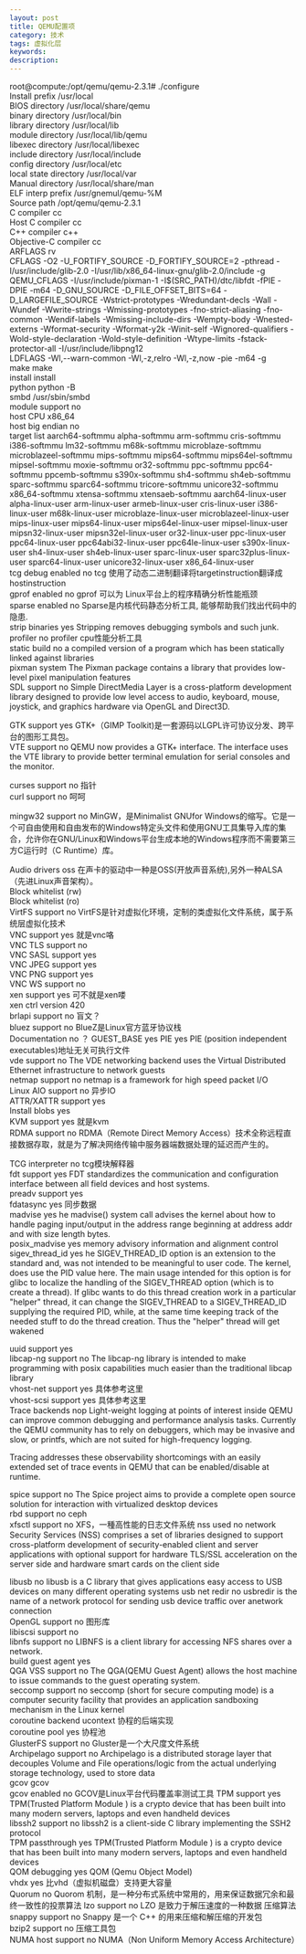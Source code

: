 ```yaml
---
layout: post
title: QEMU配置项
category: 技术
tags: 虚拟化层
keywords: 
description: 
---
```


root@compute:/opt/qemu/qemu-2.3.1# ./configure  
Install prefix    /usr/local  
BIOS directory    /usr/local/share/qemu  
binary directory  /usr/local/bin  
library directory /usr/local/lib  
module directory  /usr/local/lib/qemu  
libexec directory /usr/local/libexec  
include directory /usr/local/include  
config directory  /usr/local/etc  
local state directory   /usr/local/var  
Manual directory  /usr/local/share/man  
ELF interp prefix /usr/gnemul/qemu-%M  
Source path       /opt/qemu/qemu-2.3.1  
C compiler        cc  
Host C compiler   cc  
C++ compiler      c++  
Objective-C compiler cc  
ARFLAGS           rv  
CFLAGS            -O2 -U_FORTIFY_SOURCE -D_FORTIFY_SOURCE=2 -pthread -I/usr/include/glib-2.0 -I/usr/lib/x86_64-linux-gnu/glib-2.0/include   -g  
QEMU_CFLAGS       -I/usr/include/pixman-1   -I$(SRC_PATH)/dtc/libfdt -fPIE -DPIE -m64 -D_GNU_SOURCE -D_FILE_OFFSET_BITS=64 -D_LARGEFILE_SOURCE -Wstrict-prototypes -Wredundant-decls -Wall -Wundef -Wwrite-strings -Wmissing-prototypes -fno-strict-aliasing -fno-common  -Wendif-labels -Wmissing-include-dirs -Wempty-body -Wnested-externs -Wformat-security -Wformat-y2k -Winit-self -Wignored-qualifiers -Wold-style-declaration -Wold-style-definition -Wtype-limits -fstack-protector-all   -I/usr/include/libpng12  
LDFLAGS           -Wl,--warn-common -Wl,-z,relro -Wl,-z,now -pie -m64 -g  
make              make  
install           install  
python            python -B  
smbd              /usr/sbin/smbd  
module support    no  
host CPU          x86_64  
host big endian   no  
target list        aarch64-softmmu alpha-softmmu arm-softmmu cris-softmmu i386-softmmu lm32-softmmu m68k-softmmu microblaze-softmmu microblazeel-softmmu mips-softmmu mips64-softmmu mips64el-softmmu mipsel-softmmu moxie-softmmu or32-softmmu ppc-softmmu ppc64-softmmu ppcemb-softmmu s390x-softmmu sh4-softmmu sh4eb-softmmu sparc-softmmu sparc64-softmmu tricore-softmmu unicore32-softmmu x86_64-softmmu xtensa-softmmu xtensaeb-softmmu aarch64-linux-user alpha-linux-user arm-linux-user armeb-linux-user cris-linux-user i386-linux-user m68k-linux-user microblaze-linux-user microblazeel-linux-user mips-linux-user mips64-linux-user mips64el-linux-user mipsel-linux-user mipsn32-linux-user mipsn32el-linux-user or32-linux-user ppc-linux-user ppc64-linux-user ppc64abi32-linux-user ppc64le-linux-user s390x-linux-user sh4-linux-user sh4eb-linux-user sparc-linux-user sparc32plus-linux-user sparc64-linux-user unicore32-linux-user x86_64-linux-user  
tcg debug enabled no      tcg 使用了动态二进制翻译将targetinstruction翻译成hostinstruction  
gprof enabled     no      gprof 可以为 Linux平台上的程序精确分析性能瓶颈  
sparse enabled    no      Sparse是内核代码静态分析工具, 能够帮助我们找出代码中的隐患.  
strip binaries    yes     Stripping removes debugging symbols and such junk.  
profiler          no      profiler cpu性能分析工具  
static build      no      a compiled version of a program which has been statically linked against libraries  
pixman            system  The Pixman package contains a library that provides low-level pixel manipulation features  
SDL support       no      Simple DirectMedia Layer is a cross-platform development library designed to provide low level access to audio, keyboard, mouse, joystick, and graphics hardware via OpenGL and Direct3D.  

GTK support       yes  GTK+（GIMP Toolkit)是一套源码以LGPL许可协议分发、跨平台的图形工具包。  
VTE support       no   QEMU now provides a GTK+ interface. The interface uses the VTE library to provide better terminal emulation for serial consoles and the monitor.  

curses support    no  指针  
curl support      no  呵呵  

mingw32 support   no   MinGW，是Minimalist GNUfor Windows的缩写。它是一个可自由使用和自由发布的Windows特定头文件和使用GNU工具集导入库的集合，允许你在GNU/Linux和Windows平台生成本地的Windows程序而不需要第三方C运行时（C Runtime）库。  

Audio drivers      oss  在声卡的驱动中一种是OSS(开放声音系统),另外一种ALSA（先进Linux声音架构）。  
Block whitelist   (rw)  
Block whitelist   (ro)  
VirtFS support     no   VirtFS是针对虚拟化环境，定制的类虚拟化文件系统，属于系统层虚拟化技术  
VNC support        yes  就是vnc咯  
VNC TLS support    no  
VNC SASL support   yes  
VNC JPEG support   yes  
VNC PNG support    yes  
VNC WS support     no  
xen support        yes  可不就是xen喽  
xen ctrl version   420  
brlapi support     no   盲文？  
bluez  support     no   BlueZ是Linux官方蓝牙协议栈  
Documentation      no   ？ 
GUEST_BASE         yes 
PIE                yes PIE (position independent executables)地址无关可执行文件  
vde support        no  The VDE networking backend uses the Virtual Distributed Ethernet infrastructure to network guests  
netmap support     no  netmap is a framework for high speed packet I/O  
Linux AIO support  no  异步IO  
ATTR/XATTR support yes  
Install blobs      yes  
KVM support        yes 就是kvm  
RDMA support       no  RDMA（Remote Direct Memory Access）技术全称远程直接数据存取，就是为了解决网络传输中服务器端数据处理的延迟而产生的。  

TCG interpreter    no   tcg模块解释器  
fdt support        yes  FDT standardizes the communication and configuration interface between all field devices and host systems.  
preadv support     yes  
fdatasync          yes  同步数据  
madvise            yes  he madvise() system call advises the kernel about how to handle paging input/output in the address range beginning at address addr and with size length bytes.  
posix_madvise      yes memory advisory information and alignment control  
sigev_thread_id    yes he SIGEV_THREAD_ID option is an extension to the standard and, was not intended to be meaningful to user code. The kernel, does use the PID value here. The main usage intended for this option is for glibc to localize the handling of the SIGEV_THREAD option (which is to create a thread). If glibc wants to do this thread creation work in a particular "helper" thread, it can change the SIGEV_THREAD to a SIGEV_THREAD_ID supplying the required PID, while, at the same time keeping track of the needed stuff to do the thread creation. Thus the "helper" thread will get wakened  

uuid support       yes  
libcap-ng support  no  The libcap-ng library is intended to make programming with posix capabilities much easier than the traditional libcap library  
vhost-net support  yes  具体参考这里  
vhost-scsi support yes 具体参考这里  
Trace backends     nop  Light-weight logging at points of interest inside QEMU can improve common debugging and performance analysis tasks. Currently the QEMU community has to rely on debuggers, which may be invasive and slow, or printfs, which are not suited for high-frequency logging.  

Tracing addresses these observability shortcomings with an easily extended set of trace events in QEMU that can be enabled/disable at runtime.  

spice support     no The Spice project aims to provide a complete open source solution for interaction with virtualized desktop devices  
rbd support       no  ceph  
xfsctl support    no XFS，一種高性能的日志文件系统 
nss used          no network Security Services (NSS) comprises a set of libraries designed to support cross-platform development of security-enabled client and server applications with optional support for hardware TLS/SSL acceleration on the server side and hardware smart cards on the client side  

libusb            no libusb is a C library that gives applications easy access to USB devices on many different operating systems
usb net redir     no usbredir is the name of a network protocol for sending usb device traffic over anetwork connection  
OpenGL support    no 图形库  
libiscsi support  no  
libnfs support    no LIBNFS is a client library for accessing NFS shares over a network.  
build guest agent yes  
QGA VSS support   no The QGA(QEMU Guest Agent) allows the host machine to issue commands to the guest operating system.  
seccomp support   no seccomp (short for secure computing mode) is a computer security facility that provides an application sandboxing mechanism in the Linux kernel  
coroutine backend ucontext 协程的后端实现  
coroutine pool    yes     协程池  
GlusterFS support no Gluster是一个大尺度文件系统  
Archipelago support no Archipelago is a distributed storage layer that decouples Volume and File operations/logic from the actual underlying storage technology, used to store data  
gcov              gcov  
gcov enabled      no GCOV是Linux平台代码覆盖率测试工具 
TPM support       yes TPM(Trusted Platform Module ) is a crypto device that has been built into many modern servers, laptops and even handheld devices  
libssh2 support   no libssh2 is a client-side C library implementing the SSH2 protocol  
TPM passthrough   yes TPM(Trusted Platform Module ) is a crypto device that has been built into many modern servers, laptops and even handheld devices  
QOM debugging     yes  QOM (Qemu Object Model)  
vhdx              yes    比vhd（虚拟机磁盘）支持更大容量  
Quorum            no  Quorom 机制，是一种分布式系统中常用的，用来保证数据冗余和最终一致性的投票算法
lzo support       no LZO 是致力于解压速度的一种数据 压缩算法  
snappy support    no Snappy 是一个 C++ 的用来压缩和解压缩的开发包  
bzip2 support     no       压缩工具包  
NUMA host support no NUMA（Non Uniform Memory Access Architecture）  